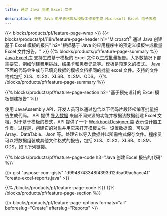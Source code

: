 ```yaml
---
title: 通过 Java 创建 Excel 文件

description: 使用 Java 电子表格库从模板工作表生成 Microsoft Excel 电子表格
---
```

{{< blocks/products/pf/feature-page-wrap >}}
{{< blocks/products/pf/i18n/feature-page-header h1="Microsoft<sup>&reg;</sup> 通过 Java 创建基于 Excel 模板的报告" h2="根据基于 Java 的应用程序中的预定义模板生成批量 Excel 文件报告。" >}}
{{% blocks/products/pf/feature-page-summary %}}
[Java Excel 库](/cells/java/) 支持生成基于模板的 Excel 文件以生成批量报告。大多数情况下都需要它，例如创建费用挑战、结果卡和患者记录等。模板是预定义的模式。 Java 下面的代码会生成与已填充数据的模板文档相同的批量 excel 文件。支持的文件格式包括 XLS、XLSX、XLSB、XLSM、ODS。
{{% /blocks/products/pf/feature-page-summary %}}

{{% blocks/products/pf/feature-page-section h2="基于预先设计的 Excel 模板创建报告" %}}

使用 JavaAssembly API，开发人员可以通过包含以下代码片段轻松编写批量报告生成代码。 API 提供 [导入数据](https://docs.aspose.com/cells/java/import-and-export-data/) 来自不同来源的功能并根据该数据创建 Excel 文档。对于基于模板的模式，API 提供了一个 [WorkbookDesigner 类](https://reference.aspose.com/cells/java/com.aspose.cells/WorkbookDesigner) 表示设计器工作表。过程是，创建它的对象并用它来打开模板文件。设置数据源，可以是 Array、DataTable、Json 等。处理它以导入数据并以所需格式保存文件。程序员可以将数据组装成其他文件格式的报告，包括 XLS、XLSX、XLSB、XLSM、ODS，如下所列链接。



{{% blocks/products/pf/feature-page-code h3="Java 创建 Excel 报告的代码" %}}

{{< gist "aspose-com-gists" "d9948743348f4393d12d5a09ac5aec4f" "create-excel-reports.java" >}}

{{% /blocks/products/pf/feature-page-code %}}
{{% /blocks/products/pf/feature-page-section %}}

{{< blocks/products/pf/feature-page-options formats="all" beforeslug="Create" afterslug="Reports" >}}
